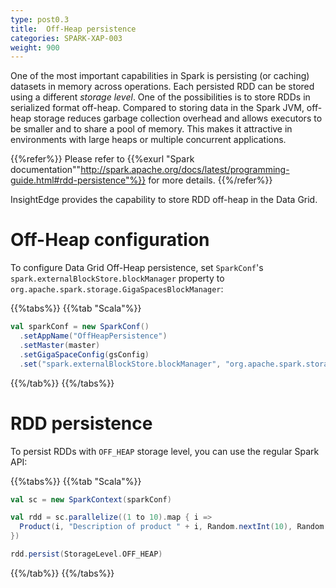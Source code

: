 ```yaml
---
type: post0.3
title:  Off-Heap persistence
categories: SPARK-XAP-003
weight: 900
---
```





One of the most important capabilities in Spark is persisting (or caching) datasets in memory across operations. Each persisted RDD can be stored using a different *storage level*.
One of the possibilities is to store RDDs in serialized format off-heap.
Compared to storing data in the Spark JVM, off-heap storage reduces garbage collection overhead and allows executors to be smaller and to share a pool of memory.
This makes it attractive in environments with large heaps or multiple concurrent applications.

{{%refer%}}
Please refer to {{%exurl "Spark documentation""http://spark.apache.org/docs/latest/programming-guide.html#rdd-persistence"%}} for more details.
{{%/refer%}}

InsightEdge provides the capability to store RDD off-heap in the Data Grid.


# Off-Heap configuration

To configure Data Grid Off-Heap persistence, set `SparkConf`'s `spark.externalBlockStore.blockManager` property to `org.apache.spark.storage.GigaSpacesBlockManager`:

{{%tabs%}}
{{%tab "Scala"%}}
```scala
val sparkConf = new SparkConf()
  .setAppName("OffHeapPersistence")
  .setMaster(master)
  .setGigaSpaceConfig(gsConfig)
  .set("spark.externalBlockStore.blockManager", "org.apache.spark.storage.GigaSpacesBlockManager")
```
{{%/tab%}}
{{%/tabs%}}

# RDD persistence

To persist RDDs with `OFF_HEAP` storage level, you can use the regular Spark API:

{{%tabs%}}
{{%tab "Scala"%}}
```scala
val sc = new SparkContext(sparkConf)

val rdd = sc.parallelize((1 to 10).map { i =>
  Product(i, "Description of product " + i, Random.nextInt(10), Random.nextBoolean())
})

rdd.persist(StorageLevel.OFF_HEAP)
```
{{%/tab%}}
{{%/tabs%}}


